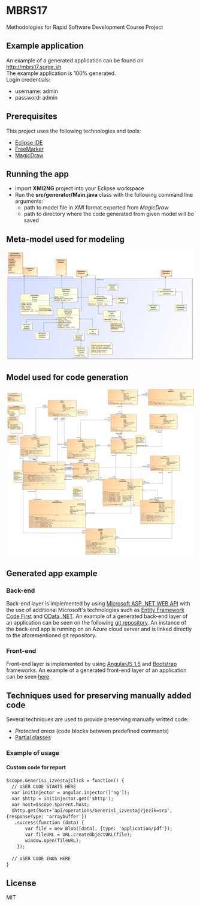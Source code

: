 # MBRS17
Methodologies for Rapid Software Development Course Project

## Example application
An example of a generated application can be found on http://mbrs17.surge.sh </br>
The example application is 100% generated. </br>
Login credentials: 
* username: admin 
* password: admin 

## Prerequisites
This project uses the following technologies and tools:
* [Eclipse IDE](http://www.eclipse.org/downloads/packages/eclipse-ide-java-developers/marsr)
* [FreeMarker](http://freemarker.org)
* [MagicDraw](https://www.nomagic.com/products/magicdraw)

## Running the app
* Import **XMI2NG** project into your Eclipse workspace
* Run the **src/generator/Main.java** class with the following command line arguments:
    * path to model file in *XMI* format exported from *MagicDraw*
    * path to directory where the code generated from given model will be saved

## Meta-model used for modeling
![Meta-model](https://github.com/vladimirivkovic/MBRS17/blob/master/Meta-model.png "Meta-model")

## Model used for code generation
![Model](https://github.com/vladimirivkovic/MBRS17/blob/master/Model.png "Model")

## Generated app example
### Back-end
Back-end layer is implemented by using [Microsoft ASP .NET WEB API](https://www.asp.net/web-api) with the use of additional Microsoft's technologies such as [Entity Framework Code First](https://msdn.microsoft.com/en-us/library/jj193542(v=vs.113).aspx) and [OData .NET](https://www.asp.net/web-api/overview/odata-support-in-aspnet-web-api).  An example of a generated back-end layer of an application can be seen on the following [git repository](https://github.com/TodorovicNikola/MBRS17APP).
An instance of the back-end app is running on an Azure cloud server and is linked directly to the aforementioned git repository.
  
### Front-end
Front-end layer is implemented by using [AngularJS 1.5](https://angularjs.org/) and [Bootstrap](http://getbootstrap.com/) frameworks.
An example of a generated front-end layer of an application can be seen [here](http://mbrs17.surge.sh).


## Techniques used for preserving manually added code
Several techniques are used to provide preserving manually writted code:
* *Protected areas* (code blocks between predefined comments)
* [Partial classes](https://docs.microsoft.com/en-us/dotnet/csharp/programming-guide/classes-and-structs/partial-classes-and-methods)    
### Example of usage

#### Custom code for report
```
$scope.Generisi_izvestajClick = function() {
  // USER CODE STARTS HERE
  var initInjector = angular.injector(['ng']);
  var $http = initInjector.get('$http');
  var host=$scope.$parent.host;
  $http.get(host+'api/operations/Generisi_izvestaj?jezik=srp', {responseType: 'arraybuffer'})
   .success(function (data) {
       var file = new Blob([data], {type: 'application/pdf'});
       var fileURL = URL.createObjectURL(file);
       window.open(fileURL);
    });

  // USER CODE ENDS HERE
}
```

License
----

MIT
